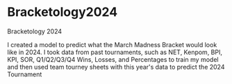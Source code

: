 # Bracketology2024
Bracketology 2024

I created a model to predict what the March Madness Bracket would look like in 2024. I took data from past tournaments, such as NET, Kenpom, BPI, KPI, SOR, Q1/Q2/Q3/Q4 Wins, Losses, and Percentages to train my model and then used team tourney sheets with this year's data to predict the 2024 Tournament
